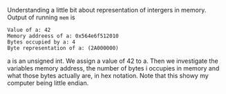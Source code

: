 Understanding a little bit about representation of intergers in memory. Output of running `mem` is

```
Value of a: 42
Memory addreess of a: 0x564e6f512010
Bytes occupied by a: 4
Byte representation of a: (2A000000)
```
a is an unsigned int. We assign a value of 42 to a. Then we investigate the variables memory address, the number of bytes i occupies in memory
and what those bytes actually are, in hex notation. Note that this showy my computer being little endian.
